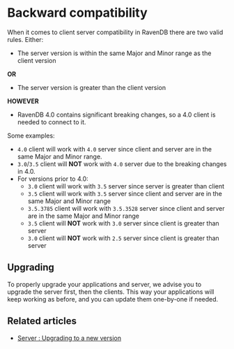 # Backward compatibility

When it comes to client server compatibility in RavenDB there are two valid rules. Either:

 * The server version is within the same Major and Minor range as the client version

**OR**

 * The server version is greater than the client version
 
**HOWEVER**

 * RavenDB 4.0 contains significant breaking changes, so a 4.0 client is needed to connect to it.

Some examples:

 * `4.0` client will work with `4.0` server since client and server are in the same Major and Minor range.
 * `3.0`/`3.5` client will **NOT** work with `4.0` server due to the breaking changes in 4.0.
 * For versions prior to 4.0:
   * `3.0` client will work with `3.5` server since server is greater than client
   * `3.5` client will work with `3.5` server since client and server are in the same Major and Minor range
   * `3.5.3785` client will work with `3.5.3528` server since client and server are in the same Major and Minor range
   * `3.5` client will **NOT** work with `3.0` server since client is greater than server
   * `3.0` client will **NOT** work with `2.5` server since client is greater than server

## Upgrading

To properly upgrade your applications and server, we advise you to upgrade the server first, then the clients. This way your applications will keep working as before, and you can update them one-by-one if needed.

## Related articles

- [Server : Upgrading to a new version](../../server/installation/upgrading-to-new-version)
